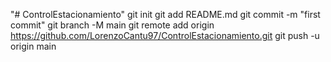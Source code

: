 "# ControlEstacionamiento"  git init git add README.md git commit -m "first commit" git branch -M main git remote add origin https://github.com/LorenzoCantu97/ControlEstacionamiento.git git push -u origin main
